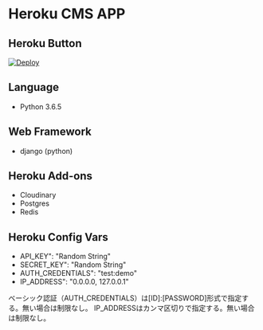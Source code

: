 # Heroku CMS APP

## Heroku Button
[![Deploy](https://www.herokucdn.com/deploy/button.png)](https://heroku.com/deploy)

## Language
- Python 3.6.5
## Web Framework
- django (python)
## Heroku Add-ons
- Cloudinary
- Postgres
- Redis
## Heroku Config Vars
- API_KEY": "Random String"
- SECRET_KEY": "Random String"
- AUTH_CREDENTIALS": "test:demo"
- IP_ADDRESS": "0.0.0.0, 127.0.0.1"

ベーシック認証（AUTH_CREDENTIALS）は[ID]:[PASSWORD]形式で指定する。無い場合は制限なし。
IP_ADDRESSはカンマ区切りで指定する。無い場合は制限なし。
